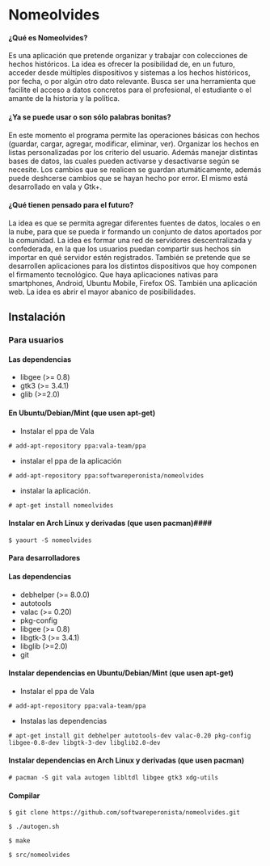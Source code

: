 Nomeolvides
===========

#### ¿Qué es Nomeolvides? ###

Es una aplicación que pretende organizar y trabajar con colecciones de hechos históricos. La idea es ofrecer la posibilidad de, en un futuro, acceder desde múltiples dispositivos y sistemas a los hechos históricos, por fecha, o por algún otro dato relevante. Busca ser una herramienta que facilite el acceso a datos concretos para el profesional, el estudiante o el amante de la historia y la política.

#### ¿Ya se puede usar o son sólo palabras bonitas? ####

En este momento el programa permite las operaciones básicas con hechos (guardar, cargar, agregar, modificar, eliminar, ver). Organizar los hechos en listas personalizadas por los criterio del usuario. Además manejar distintas bases de datos, las cuales pueden activarse y desactivarse según se necesite. Los cambios que se realicen se guardan atumáticamente, además puede deshcerse cambios que se hayan hecho por error. El mismo está desarrollado en vala y Gtk+.

#### ¿Qué tienen pensado para el futuro? ####

La idea es que se permita agregar diferentes fuentes de datos, locales o en la nube, para que se pueda ir formando un conjunto de datos aportados por la comunidad. La idea es formar una red de servidores descentralizada y confederada, en la que los usuarios puedan compartir sus hechos sin importar en qué servidor estén registrados. También se pretende que se desarrollen aplicaciones para los distintos dispositivos que hoy componen el firmamento tecnológico. Que haya aplicaciones nativas para smartphones, Android, Ubuntu Mobile, Firefox OS. También una aplicación web. La idea es abrir el mayor abanico de posibilidades.

## Instalación ##

### Para usuarios ###

#### Las dependencias ####

* libgee (>= 0.8)
* gtk3  (>= 3.4.1)
* glib (>=2.0)


#### En Ubuntu/Debian/Mint (que usen apt-get) ####
 
* Instalar el ppa de Vala

```# add-apt-repository ppa:vala-team/ppa```

* instalar el ppa de la aplicación

```# add-apt-repository ppa:softwareperonista/nomeolvides```

* instalar la aplicación. 

```# apt-get install nomeolvides```


#### Instalar en Arch Linux y derivadas (que usen pacman)####

```$ yaourt -S nomeolvides```

#### Para desarrolladores ####

#### Las dependencias ####
* debhelper (>= 8.0.0)
* autotools 
* valac (>= 0.20) 
* pkg-config 
* libgee (>= 0.8)
* libgtk-3  (>= 3.4.1)
* libglib (>=2.0)
* git

#### Instalar dependencias en Ubuntu/Debian/Mint (que usen apt-get) ####

* Instalar el ppa de Vala

```# add-apt-repository ppa:vala-team/ppa```

* Instalas las dependencias 

```# apt-get install git debhelper autotools-dev valac-0.20 pkg-config libgee-0.8-dev libgtk-3-dev libglib2.0-dev```

#### Instalar dependencias en Arch Linux y derivadas (que usen pacman) ####

```# pacman -S git vala autogen libltdl libgee gtk3 xdg-utils```

#### Compilar ####

```$ git clone https://github.com/softwareperonista/nomeolvides.git```

```$ ./autogen.sh ```

```$ make ```

```$ src/nomeolvides ```
